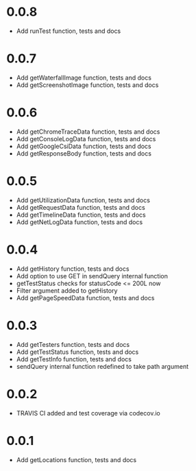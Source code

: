 # 0.0.8
* Add runTest function, tests and docs

# 0.0.7
* Add getWaterfallImage function, tests and docs
* Add getScreenshotImage function, tests and docs

# 0.0.6
* Add getChromeTraceData function, tests and docs
* Add getConsoleLogData function, tests and docs
* Add getGoogleCsiData function, tests and docs
* Add getResponseBody function, tests and docs

# 0.0.5
* Add getUtilizationData function, tests and docs
* Add getRequestData function, tests and docs
* Add getTimelineData function, tests and docs
* Add getNetLogData function, tests and docs

# 0.0.4
* Add getHistory function, tests and docs
* Add option to use GET in sendQuery internal function
* getTestStatus checks for statusCode <= 200L now
* Filter argument added to getHistory
* Add getPageSpeedData function, tests and docs

# 0.0.3
* Add getTesters function, tests and docs
* Add getTestStatus function, tests and docs
* Add getTestInfo function, tests and docs
* sendQuery internal function redefined to take path argument

# 0.0.2
* TRAVIS CI added and test coverage via codecov.io

# 0.0.1
* Add getLocations function, tests and docs

